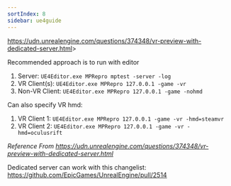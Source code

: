 ```yaml
---
sortIndex: 8
sidebar: ue4guide
---
```


<https://udn.unrealengine.com/questions/374348/vr-preview-with-dedicated-server.html>>

Recommended approach is to run with editor
1. Server:        `UE4Editor.exe MPRepro mptest -server -log`
1. VR Client(s):  `UE4Editor.exe MPRepro 127.0.0.1 -game -vr`
1. Non-VR Client: `UE4Editor.exe MPRepro 127.0.0.1 -game -nohmd`

Can also specify VR hmd:
1. VR Client 1: `UE4Editor.exe MPRepro 127.0.0.1 -game -vr -hmd=steamvr`
1. VR Client 2: `UE4Editor.exe MPRepro 127.0.0.1 -game -vr -hmd=oculusrift`

*Reference From <https://udn.unrealengine.com/questions/374348/vr-preview-with-dedicated-server.html>*

Dedicated server can work with this changelist:
<https://github.com/EpicGames/UnrealEngine/pull/2514>
